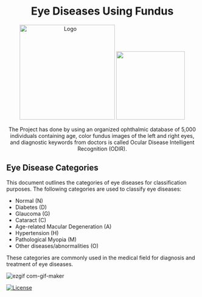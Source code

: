 <div style="text-align:center;">
 
</div>

<h1 align="center">Eye Diseases Using Fundus</h1>
<p align="center">
 <img src="https://i.ibb.co/WPJC1RP/zyad-basic-file.png" alt="Logo" width="250"/> <img src="https://i.ibb.co/PcDgJL7/logo.png" width="180"/>
    <p align="center">   
The Project has done by using an organized ophthalmic database of 5,000 individuals containing age, color fundus images of the left and right eyes, and diagnostic keywords from doctors is called Ocular Disease Intelligent Recognition (ODIR). 
    </p>
</p>


## Eye Disease Categories

This document outlines the categories of eye diseases for classification purposes. The following categories are used to classify eye diseases:

- Normal (N)
- Diabetes (D)
- Glaucoma (G)
- Cataract (C)
- Age-related Macular Degeneration (A)
- Hypertension (H)
- Pathological Myopia (M)
- Other diseases/abnormalities (O)

These categories are commonly used in the medical field for diagnosis and treatment of eye diseases.

![ezgif com-gif-maker](https://user-images.githubusercontent.com/96571298/230507314-ce688237-5a60-4798-b87c-7d47e77ccb8a.gif)



[![License](https://img.shields.io/badge/License-Apache%202.0-blue.svg)](https://opensource.org/licenses/Apache-2.0)
